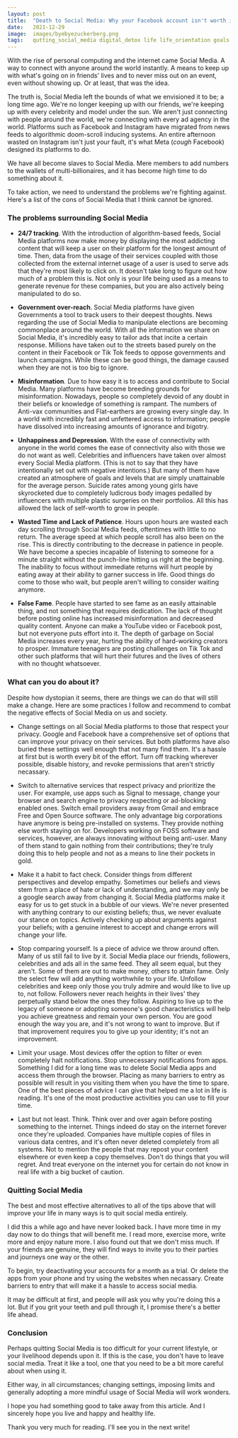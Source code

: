 ```yaml
---
layout: post
title:  "Death to Social Media: Why your Facebook account isn't worth it"
date:   2021-12-29
image:  images/byebyezuckerberg.png
tags:   qutting_social_media digital_detox life life_orientation goals privacy future social_media technology security
---
```


With the rise of personal computing and the internet came Social Media. A way to connect with anyone around the world instantly. A means to keep up with what's going on in friends' lives and to never miss out on an event, even without showing up. Or at least, that was the idea.

The truth is, Social Media left the bounds of what we envisioned it to be; a long time ago. We're no longer keeping up with our friends, we're keeping up with every celebrity and model under the sun. We aren't just connecting with people around the world, we're connecting with every ad agency in the world. Platforms such as Facebook and Instagram have migrated from news feeds to algorithmic doom-scroll inducing systems. An entire afternoon wasted on Instagram isn't just your fault, it's what Meta (*cough* Facebook) designed its platforms to do.

We have all become slaves to Social Media. Mere members to add numbers to the wallets of multi-billionaires, and it has become high time to do something about it.

To take action, we need to understand the problems we're fighting against. Here's a list of the cons of Social Media that I think cannot be ignored.

### The problems surrounding Social Media

- **24/7 tracking**. With the introduction of algorithm-based feeds, Social Media platforms now make money by displaying the most addicting content that will keep a user on their platform for the longest amount of time. Then, data from the usage of their services coupled with those collected from the external internet usage of a user is used to serve ads that they're most likely to click on. It doesn't take long to figure out how much of a problem this is. Not only is your life being used as a means to generate revenue for these companies, but you are also actively being manipulated to do so.

- **Government over-reach**. Social Media platforms have given Governments a tool to track users to their deepest thoughts. News regarding the use of Social Media to manipulate elections are becoming commonplace around the world. With all the information we share on Social Media, it's incredibly easy to tailor ads that incite a certain response. Millions have taken out to the streets based purely on the content in their Facebook or Tik Tok feeds to oppose governments and launch campaigns. While these can be good things, the damage caused when they are not is too big to ignore.

- **Misinformation**. Due to how easy it is to access and contribute to Social Media. Many platforms have become breeding grounds for misinformation. Nowadays, people so completely devoid of any doubt in their beliefs or knowledge of something is rampant. The numbers of Anti-vax communities and Flat-earthers are growing every single day. In a world with incredibly fast and unfettered access to information; people have dissolved into increasing amounts of ignorance and bigotry. 

- **Unhappiness and Depression**. With the ease of connectivity with anyone in the world comes the ease of connectivity also with those we do not want as well. Celebrities and influencers have taken over almost every Social Media platform. (This is not to say that they have intentionally set out with negative intentions.) But many of them have created an atmosphere of goals and levels that are simply unattainable for the average person. Suicide rates among young girls have skyrocketed due to completely ludicrous body images pedalled by influencers with multiple plastic surgeries on their portfolios. All this has allowed the lack of self-worth to grow in people.

- **Wasted Time and Lack of Patience**. Hours upon hours are wasted each day scrolling through Social Media feeds, oftentimes with little to no return. The average speed at which people scroll has also been on the rise. This is directly contributing to the decrease in patience in people. We have become a species incapable of listening to someone for a minute straight without the punch-line hitting us right at the beginning. The inability to focus without immediate returns will hurt people by eating away at their ability to garner success in life. Good things do come to those who wait, but people aren't willing to consider waiting anymore.

- **False Fame**. People have started to see fame as an easily attainable thing, and not something that requires dedication. The lack of thought before posting online has increased misinformation and decreased quality content. Anyone can make a YouTube video or Facebook post, but not everyone puts effort into it. The depth of garbage on Social Media increases every year, hurting the ability of hard-working creators to prosper. Immature teenagers are posting challenges on Tik Tok and other such platforms that will hurt their futures and the lives of others with no thought whatsoever.

### What can you do about it?

Despite how dystopian it seems, there are things we can do that will still make a change. Here are some practices I follow and recommend to combat the negative effects of Social Media on us and society.

- Change settings on all Social Media platforms to those that respect your privacy. Google and Facebook have a comprehensive set of options that can improve your privacy on their services. But both platforms have also buried these settings well enough that not many find them. It's a hassle at first but is worth every bit of the effort. Turn off tracking wherever possible, disable history, and revoke permissions that aren't strictly necassary.

- Switch to alternative services that respect privacy and prioritize the user. For example, use apps such as Signal to message, change your browser and search engine to privacy respecting or ad-blocking enabled ones. Switch email providers away from Gmail and embrace Free and Open Source software. The only advantage big corporations have anymore is being pre-installed on systems. They provide nothing else worth staying on for. Developers working on FOSS software and services, however, are always innovating without being anti-user. Many of them stand to gain nothing from their contributions; they're truly doing this to help people and not as a means to line their pockets in gold.

- Make it a habit to fact check. Consider things from different perspectives and develop empathy. Sometimes our beliefs and views stem from a place of hate or lack of understanding, and we may only be a google search away from changing it. Social Media platforms make it easy for us to get stuck in a bubble of our views. We're never presented with anything contrary to our existing beliefs; thus, we never evaluate our stance on topics. Actively checking up about arguments against your beliefs; with a genuine interest to accept and change errors will change your life.

- Stop comparing yourself. Is a piece of advice we throw around often. Many of us still fail to live by it. Social Media place our friends, followers, celebrities and ads all in the same feed. They all seem equal, but they aren't. Some of them are out to make money, others to attain fame. Only the select few will add anything worthwhile to your life. Unfollow celebrities and keep only those you truly admire and would like to live up to, not follow. Followers never reach heights in their lives' they perpetually stand below the ones they follow. Aspiring to live up to the legacy of someone or adopting someone's good characteristics will help you achieve greatness and remain your own person. You are good enough the way you are, and it's not wrong to want to improve. But if that improvement requires you to give up your identity; it's not an improvement.

- Limit your usage. Most devices offer the option to filter or even completely halt notifications. Stop unnecessary notifications from apps. Something I did for a long time was to delete Social Media apps and access them through the browser. Placing as many barriers to entry as possible will result in you visiting them when you have the time to spare. One of the best pieces of advice I can give that helped me a lot in life is reading. It's one of the most productive activities you can use to fill your time.

- Last but not least. Think. Think over and over again before posting something to the internet. Things indeed do stay on the internet forever once they're uploaded. Companies have multiple copies of files in various data centres, and it's often never deleted completely from all systems. Not to mention the people that may repost your content elsewhere or even keep a copy themselves. Don't do things that you will regret. And treat everyone on the internet you for certain do not know in real life with a big bucket of caution.

### Quitting Social Media

The best and most effective alternatives to all of the tips above that will improve your life in many ways is to quit social media entirely. 

I did this a while ago and have never looked back. I have more time in my day now to do things that will benefit me. I read more, exercise more, write more and enjoy nature more. I also found out that we don't miss much. If your friends are genuine, they will find ways to invite you to their parties and journeys one way or the other. 

To begin, try deactivating your accounts for a month as a trial. Or delete the apps from your phone and try using the websites when necassary. Create barriers to entry that will make it a hassle to access social media.

It may be difficult at first, and people will ask you why you're doing this a lot. But if you grit your teeth and pull through it, I promise there's a better life ahead.

### Conclusion

Perhaps quitting Social Media is too difficult for your current lifestyle, or your livelihood depends upon it. If this is the case, you don't have to leave social media. Treat it like a tool, one that you need to be a bit more careful about when using it. 

Either way, in all circumstances; changing settings, imposing limits and generally adopting a more mindful usage of Social Media will work wonders.

I hope you had something good to take away from this article. And I sincerely hope you live and happy and healthy life.

Thank you very much for reading. I'll see you in the next write!